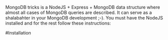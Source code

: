 MongoDB tricks is a NodeJS + Express + MongoDB data structure where almost all cases of MongoDB queries are described. It can serve as a shalabahter in your MongoDB development ;-). You must have the NodeJS installed and for the rest follow these instructions:      

#Installation